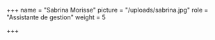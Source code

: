 +++
name = "Sabrina Morisse"
picture = "/uploads/sabrina.jpg"
role = "Assistante de gestion"
weight = 5

+++
